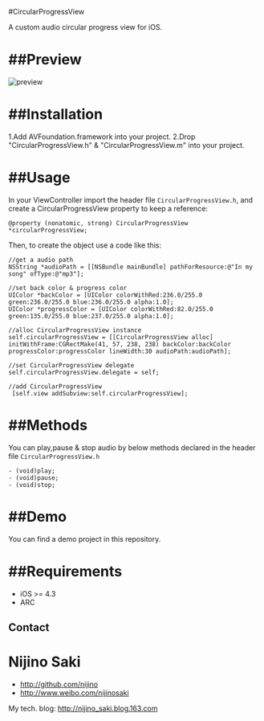 #CircularProgressView

A custom audio circular progress view for iOS.

##Preview
====================

![preview](https://github.com/nijino/CircularProgressView/blob/master/ScreenShot.png?raw=true)

##Installation
====================

1.Add AVFoundation.framework into your project.
2.Drop "CircularProgressView.h" & "CircularProgressView.m" into your project.

##Usage
====================

In your ViewController import the header file `CircularProgressView.h`, and create a CircularProgressView property to keep a reference:

`@property (nonatomic, strong) CircularProgressView *circularProgressView;`

Then, to create the object use a code like this:

```
//get a audio path
NSString *audioPath = [[NSBundle mainBundle] pathForResource:@"In my song" ofType:@"mp3"];

//set back color & progress color
UIColor *backColor = [UIColor colorWithRed:236.0/255.0 green:236.0/255.0 blue:236.0/255.0 alpha:1.0];
UIColor *progressColor = [UIColor colorWithRed:82.0/255.0 green:135.0/255.0 blue:237.0/255.0 alpha:1.0];
    
//alloc CircularProgressView instance
self.circularProgressView = [[CircularProgressView alloc] initWithFrame:CGRectMake(41, 57, 238, 238) backColor:backColor progressColor:progressColor lineWidth:30 audioPath:audioPath];

//set CircularProgressView delegate
self.circularProgressView.delegate = self;

//add CircularProgressView
 [self.view addSubview:self.circularProgressView];
 ```
 
 ##Methods
====================

You can play,pause & stop audio by below methods declared in the header file `CircularProgressView.h`

```
- (void)play;
- (void)pause;
- (void)stop;
```

##Demo
====================

You can find a demo project in this repository.

##Requirements
====================

- iOS >= 4.3
- ARC

## Contact

Nijino Saki
====================

- http://github.com/nijino
- http://www.weibo.com/nijinosaki

My tech. blog:
http://nijino_saki.blog.163.com

